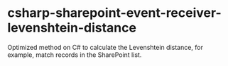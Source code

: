 # csharp-sharepoint-event-receiver-levenshtein-distance
Optimized method on C# to calculate the Levenshtein distance, for example, match records in the SharePoint list.
